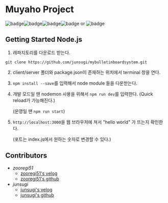# Muyaho Project

![badge](https://img.shields.io/badge/nodejs-v14.15.4-green?logo=node.js)![badge](https://img.shields.io/badge/npm-v4.17.1-blue?logo=npm)![badge](https://img.shields.io/badge/ReactNative-v2.0.1-lightblue?logo=react)![badge](https://img.shields.io/badge/vscode-server-blue?logo=visual-studio) or ![badge](https://img.shields.io/badge/atom-client-green?logo=atom)

## Getting Started Node.js

1. 레파지토리를 다운로드 받는다.

```shell
git clone https://github.com/junsugi/mybulletinboardsystem.git
```

2. client/server 폴더와 package.json이 존재하는 위치에서 terminal 창을 연다.

3. ```npm install --save```를 입력해서 node module 들을 다운받는다.

4. 개발 모드일 땐 nodemon 사용을 위해서 ```npm run dev```를 입력한다. (Quick reload가 가능해진다.)

   (운영일 땐 ```npm run start```)

5. ```http://localhost:3000```을 웹 브라우저에 쳐서 "hello world" 가 뜨는지 확인한다.

   (포트는 index.js에서 원하는 숫자로 변경할 수 있다.)



## Contributors

- _zooregi51_
  - [zooregi51's velog](https://velog.io/@zooregi51)
  - [zooregi51's github](https://github.com/zooregi51)
- _junsugi_
  - [junsugi's velog](https://velog.io/@junsugi)
  - [junsugi's github](https://github.com/junsugi)

